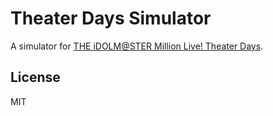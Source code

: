 # Theater Days Simulator

A simulator for [THE iDOLM@STER Million Live! Theater Days](https://millionlive.idolmaster.jp/theaterdays/).

## License

MIT
